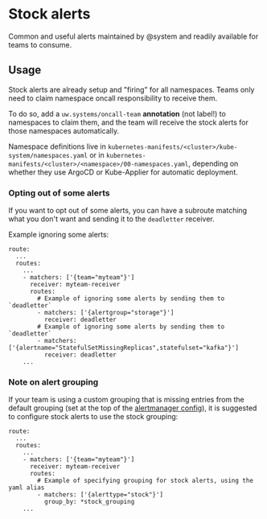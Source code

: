 # Stock alerts
Common and useful alerts maintained by @system and readily available for teams
to consume.

## Usage
Stock alerts are already setup and "firing" for all namespaces. Teams only need
to claim namespace oncall responsibility to receive them.

To do so, add a `uw.systems/oncall-team` **annotation** (not label!) to
namespaces to claim them, and the team will receive the stock alerts for those
namespaces automatically.

Namespace definitions live in
`kubernetes-manifests/<cluster>/kube-system/namespaces.yaml` or in
`kubernetes-manifests/<cluster>/<namespace>/00-namespaces.yaml`, depending on
whether they use ArgoCD or Kube-Applier for automatic deployment. 

### Opting out of some alerts
If you want to opt out of some alerts, you can have a subroute matching what
you don't want and sending it to the `deadletter` receiver.

Example ignoring some alerts:
```
route:
  ...
  routes:
    ...
    - matchers: ['{team="myteam"}']
      receiver: myteam-receiver
      routes:
        # Example of ignoring some alerts by sending them to `deadletter`
        - matchers: ['{alertgroup="storage"}']
          receiver: deadletter
        # Example of ignoring some alerts by sending them to `deadletter`
        - matchers: ['{alertname="StatefulSetMissingReplicas",statefulset="kafka"}']
          receiver: deadletter
    ...
```

### Note on alert grouping
If your team is using a custom grouping that is missing entries from the
default grouping (set at the top of the [alertmanager
config](https://github.com/utilitywarehouse/terraform/blob/master/grafana/uw/am/config.yaml#L6-L13)), it is suggested to configure stock alerts to use the stock grouping:
```
route:
  ...
  routes:
    ...
    - matchers: ['{team="myteam"}']
      receiver: myteam-receiver
      routes:
        # Example of specifying grouping for stock alerts, using the yaml alias
        - matchers: ['{alerttype="stock"}']
          group_by: *stock_grouping
    ...
```
